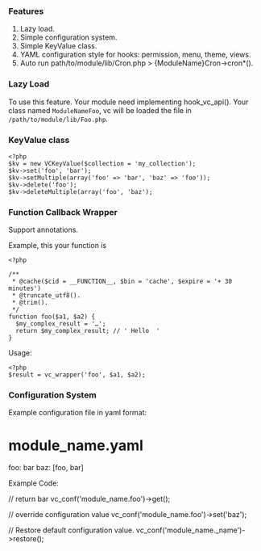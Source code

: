 ### Features

1. Lazy load.
1. Simple configuration system.
1. Simple KeyValue class.
1. YAML configuration style for hooks: permission, menu, theme, views.
1. Auto run path/to/module/lib/Cron.php > {ModuleName}Cron->cron*().

### Lazy Load

To use this feature. Your module need implementing hook_vc_api().
Your class named `ModuleNameFoo`, vc will be loaded the file in
`/path/to/module/lib/Foo.php`.

### KeyValue class

    <?php
    $kv = new VCKeyValue($collection = 'my_collection');
    $kv->set('foo', 'bar');
    $kv->setMultiple(array('foo' => 'bar', 'baz' => 'foo'));
    $kv->delete('foo');
    $kv->deleteMultiple(array('foo', 'baz');

### Function Callback Wrapper

Support annotations.

Example, this your function is

    <?php

    /**
     * @cache($cid = __FUNCTION__, $bin = 'cache', $expire = '+ 30 minutes')
     * @truncate_utf8().
     * @trim().
     */
    function foo($a1, $a2) {
      $my_complex_result = '…';
      return $my_complex_result; // ' Hello  '
    }

Usage:

    <?php
    $result = vc_wrapper('foo', $a1, $a2);

### Configuration System

Example configuration file in yaml format:

  # module_name.yaml
  foo: bar
  baz: [foo, bar]

Example Code:

  // return bar
  vc_conf('module_name.foo')->get();

  // override configuration value
  vc_conf('module_name.foo')->set('baz');

  // Restore default configuration value.
  vc_conf('module_name._name')->restore();
